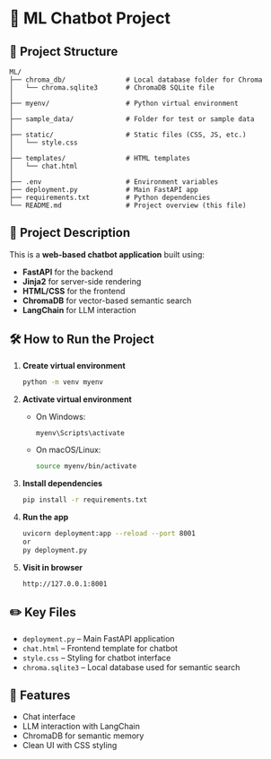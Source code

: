 
# 🧠 ML Chatbot Project

## 📁 Project Structure

```
ML/
├── chroma_db/               # Local database folder for Chroma
│   └── chroma.sqlite3       # ChromaDB SQLite file
│
├── myenv/                   # Python virtual environment
│
├── sample_data/             # Folder for test or sample data
│
├── static/                  # Static files (CSS, JS, etc.)
│   └── style.css
│
├── templates/               # HTML templates
│   └── chat.html
│
├── .env                     # Environment variables
├── deployment.py            # Main FastAPI app
├── requirements.txt         # Python dependencies
└── README.md                # Project overview (this file)
```

## 🚀 Project Description

This is a **web-based chatbot application** built using:
- **FastAPI** for the backend
- **Jinja2** for server-side rendering
- **HTML/CSS** for the frontend
- **ChromaDB** for vector-based semantic search
- **LangChain** for LLM interaction

## 🛠 How to Run the Project

1. **Create virtual environment**
   ```bash
   python -m venv myenv
   ```

2. **Activate virtual environment**
   - On Windows:
     ```bash
     myenv\Scripts\activate
     ```
   - On macOS/Linux:
     ```bash
     source myenv/bin/activate
     ```

3. **Install dependencies**
   ```bash
   pip install -r requirements.txt
   ```

4. **Run the app**
   ```bash
   uvicorn deployment:app --reload --port 8001
   or
   py deployment.py
   ```

5. **Visit in browser**
   ```
   http://127.0.0.1:8001
   ```

## ✏️ Key Files

- `deployment.py` – Main FastAPI application
- `chat.html` – Frontend template for chatbot
- `style.css` – Styling for chatbot interface
- `chroma.sqlite3` – Local database used for semantic search

## 📌 Features

- Chat interface
- LLM interaction with LangChain
- ChromaDB for semantic memory
- Clean UI with CSS styling

